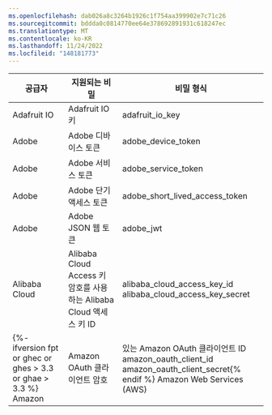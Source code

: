 ```yaml
---
ms.openlocfilehash: dab026a8c3264b1926c1f754aa399902e7c71c26
ms.sourcegitcommit: bddda0c0814770ee64e378692891931c618247ec
ms.translationtype: MT
ms.contentlocale: ko-KR
ms.lasthandoff: 11/24/2022
ms.locfileid: "148181773"
---
```

공급자 | 지원되는 비밀 | 비밀 형식
--- | --- | ---
Adafruit IO | Adafruit IO 키 | adafruit_io_key
Adobe | Adobe 디바이스 토큰 | adobe_device_token
Adobe | Adobe 서비스 토큰 | adobe_service_token
Adobe | Adobe 단기 액세스 토큰 | adobe_short_lived_access_token
Adobe | Adobe JSON 웹 토큰 | adobe_jwt
Alibaba Cloud | Alibaba Cloud Access 키 암호를 사용하는 Alibaba Cloud 액세스 키 ID| alibaba_cloud_access_key_id </br>alibaba_cloud_access_key_secret
{%- ifversion fpt or ghec or ghes > 3.3 or ghae > 3.3 %} Amazon | Amazon OAuth 클라이언트 암호 | 있는 Amazon OAuth 클라이언트 ID amazon_oauth_client_id </br>amazon_oauth_client_secret{% endif %} Amazon Web Services (AWS) | Amazon AWS 비밀 액세스 키를 사용하는 Amazon AWS 액세스 키 ID | aws_access_key_id </br>AWS(Amazon Web Services) | aws_secret_access_key Amazon AWS 임시 액세스 키 ID 및 Amazon AWS 비밀 액세스 키 | 있는 Amazon AWS 세션 토큰 aws_session_token </br>aws_temporary_access_key_id </br>aws_secret_access_key 아사나 | Asana {% data variables.product.pat_generic_title_case %} | asana_personal_access_token 아틀라시안 | Atlassian API 토큰 | atlassian_api_token 아틀라시안 | Atlassian JSON 웹 토큰 | atlassian_jwt 아틀라시안 | Bitbucket 서버 {% data variables.product.pat_generic_title_case %} | bitbucket_server_personal_access_token {%- ifversion fpt or ghec or ghes > 3.3 or ghae > 3.3 %} Azure | Azure Active Directory 애플리케이션 비밀 | azure_active_directory_application_secret{% endif %} {%- ifversion fpt or ghec or ghes > 3.8 or ghae > 3.8 %} Azure | Azure Batch 키 식별 가능 | azure_batch_key_identifiable{% endif %} {%- ifversion fpt or ghec or ghes > 3.3 or ghae > 3.3 %} Azure | Azure Cache for Redis 액세스 키 | azure_cache_for_redis_access_key{% endif %} {%- ifversion fpt or ghec or ghes > 3.8 or ghae > 3.8 %} Azure | Azure CosmosDB 키 식별 가능한 | azure_cosmosdb_key_identifiable{% endif %} Azure | Azure DevOps {% data variables.product.pat_generic_title_case %} | azure_devops_personal_access_token {%- ifversion fpt or ghec or ghes > 3.8 or ghae > 3.8 %} Azure | Azure ML Studio(클래식) 웹 서비스 키 | azure_ml_studio_classic_web_service_key, azure_ml_web_service_classic_identifiable_key{% endif %} Azure | Azure SAS 토큰 | azure_sas_token {%- ifversion fpt or ghec or ghes > 3.8 or ghae > 3.8 %} Azure | Azure Search 관리 키 | azure_search_admin_key Azure | Azure Search 쿼리 키 | azure_search_query_key{% endif %} Azure | Azure 서비스 관리 인증서 | azure_management_certificate {%- ifversion ghes < 3.4 or ghae < 3.4 %} Azure | Azure SQL 연결 문자열 | azure_sql_connection_string{% endif %} Azure | Azure Storage 계정 키 | azure_storage_account_key Beamer | Beamer API 키 | beamer_api_key Checkout.com | Checkout.com 프로덕션 비밀 키 | checkout_production_secret_key Checkout.com | Checkout.com 테스트 비밀 키 | checkout_test_secret_key 클로자르 | Clojars 토큰 배포 | clojars_deploy_token CloudBees CodeShip | CloudBees CodeShip 자격 증명 | contentful | codeship_credential 콘텐츠가 많은 {% data variables.product.pat_generic_title_case %} | contentful_personal_access_token Databricks | Databricks 액세스 토큰 | databricks_access_token {%- ifversion fpt or ghec or ghes > 3.8 or ghae > 3.8 %} DevCycle | DevCycle 클라이언트 API 키 | devcycle_client_api_key DevCycle | DevCycle Server API 키 | devcycle_server_api_key DevCycle | DevCycle Mobile API 키 | devcycle_mobile_api_key{% endif %} {%- ifversion fpt or ghec or ghes > 3.4 or ghae > 3.4 %} DigitalOcean | DigitalOcean {% data variables.product.pat_generic_title_case %} | digitalocean_personal_access_token DigitalOcean | DigitalOcean OAuth 토큰 | digitalOcean | digitalocean_oauth_token DigitalOcean 새로 고침 토큰 | digitalocean_refresh_token DigitalOcean | DigitalOcean 시스템 토큰 | digitalocean_system_token{% endif %} 불화 | 봇 토큰 | discord_bot_token 도플러 | Doppler 개인 토큰 | doppler_personal_token 도플러 | Doppler 서비스 토큰 | doppler_service_token 도플러 | Doppler CLI 토큰 | doppler_cli_token 도플러 | Doppler SCIM 토큰 | doppler_scim_token 도플러 | Doppler 감사 토큰 | dropbox | doppler_audit_token Dropbox 액세스 토큰 | dropbox | dropbox_access_token Dropbox 단기 액세스 토큰 | dropbox_short_lived_access_token 더펠 | 더플 라이브 액세스 토큰 | duffel_live_access_token 더펠 | Duffel 테스트 액세스 토큰 | Dynatrace | duffel_test_access_token Dynatrace 액세스 토큰 | Dynatrace | dynatrace_access_token Dynatrace 내부 토큰 | dynatrace_internal_token EasyPost | EasyPost 프로덕션 API 키 | easypost_production_api_key EasyPost | EasyPost 테스트 API 키 | easypost_test_api_key 빠르게 | 빠른 API 토큰 | fastly_api_token {%- ifversion fpt or ghec or ghes > 3.7 or ghae > 3.7 %} Figma | Figma {% data variables.product.pat_generic_title_case %} | figma_pat{% endif %} Finicity | Finicity 앱 키 | finicity_app_key Flutterwave | Flutterwave Live API 비밀 키 | flutterwave_live_api_secret_key 플러터웨이브 | Flutterwave 테스트 API 비밀 키 | flutterwave_test_api_secret_key Frame.io | JSON 웹 토큰 | Frame.io frameio_jwt Frame.io| Frame.io 개발자 토큰 | frameio_developer_token FullStory | FullStory API 키 | GitHub | fullstory_api_key GitHub {% data variables.product.pat_generic_title_case %} | GitHub | github_personal_access_token GitHub OAuth 액세스 토큰 | GitHub | github_oauth_access_token GitHub 새로 고침 토큰 | GitHub | github_refresh_token GitHub 앱 설치 액세스 토큰 | GitHub | github_app_installation_access_token GitHub SSH 프라이빗 키 | github_ssh_private_key {%- ifversion fpt or ghec or ghes > 3.3 or ghae > 3.3 %} GitLab | GitLab 액세스 토큰 | gitlab_access_token{% endif %} GoCardless | GoCardless Live Access 토큰 | goCardless | gocardless_live_access_token GoCardless 샌드박스 액세스 토큰 | google | gocardless_sandbox_access_token Firebase Cloud Messaging Server 키 | google | firebase_cloud_messaging_server_key Google API 키 | google_api_key {%- ifversion fpt or ghec or ghes > 3.5 or ghae > 3.5 %} Google | Google Cloud 프라이빗 키 ID | google_cloud_private_key_id{% endif %} Google | Google Cloud Storage 액세스 키 비밀 | Google Cloud Storage 서비스 계정 액세스 키 ID google_cloud_storage_service_account_access_key_id </br>google_cloud_storage_access_key_secret Google | Google Cloud Storage 액세스 키 비밀을 사용하는 Google Cloud Storage 사용자 액세스 키 ID | google_cloud_storage_user_access_key_id </br>google_cloud_storage_access_key_secret {%- ifversion fpt or ghec or ghes > 3.3 or ghae > 3.3 %} Google | Google OAuth 액세스 토큰 | google_oauth_access_token{% endif %} {%- ifversion fpt or ghec or ghes > 3.3 or ghae > 3.3 %} Google | Google OAuth 클라이언트 암호 | 있는 Google OAuth 클라이언트 ID google_oauth_client_id </br>google_oauth_client_secret{% endif %} {%- ifversion fpt or ghec or ghes > 3.3 or ghae > 3.3 %} Google | Google OAuth 새로 고침 토큰 | google_oauth_refresh_token{% endif %} {%- ifversion fpt or ghec or ghes > 3.7 or ghae > 3.7 %} Grafana | Grafana API 키 | grafana_api_key 그라파나 | Grafana Cloud API 키 | grafana_cloud_api_key 그라파나 | Grafana Cloud API 토큰 | grafana_cloud_api_token 그라파나 | Grafana Project API 키 | grafana_project_api_key 그라파나 | Grafana Project Service 계정 토큰 | grafana_project_service_account_token{% endif %} HashiCorp | Terraform Cloud/Enterprise API 토큰 | terraform_api_token HashiCorp | HashiCorp Vault 일괄 처리 토큰 | hashicorp_vault_batch_token {%- ifversion fpt or ghec or ghes > 3.8 or ghae > 3.8 %} HashiCorp | HashiCorp Vault 루트 서비스 토큰 | hashicorp_vault_root_service_token{% endif %} HashiCorp | HashiCorp Vault 서비스 토큰 | hashicorp_vault_service_token Hubspot | Hubspot API 키 | hubspot_api_key Intercom | Intercom 액세스 토큰 | intercom_access_token Ionic | Ionic {% data variables.product.pat_generic_title_case %} | ionic_personal_access_token Ionic | Ionic 새로 고침 토큰 | ionic_refresh_token {%- ifversion fpt or ghec or ghes > 3.4 or ghae > 3.4 %} JD Cloud | JD 클라우드 액세스 키 | jd_cloud_access_key{% endif %} JFrog | JFrog 플랫폼 액세스 토큰 | jfrog_platform_access_token JFrog | JFrog Platform API 키 | 선형 | jfrog_platform_api_key 선형 API 키 | 선형 | linear_api_key 선형 OAuth 액세스 토큰 | linear_oauth_access_token Lob | Lob Live API 키 | lob_live_api_key Lob | Lob 테스트 API 키 | lob_test_api_key {%- ifversion fpt or ghec or ghes > 3.8 or ghae > 3.8 %} LogicMonitor | LogicMonitor 전달자 토큰 | logicmonitor_bearer_token LogicMonitor | LogicMonitor LMV1 액세스 키 | logicmonitor_lmv1_access_key{% endif %} Mailchimp | Mailchimp API 키 | mailchimp_api_key Mailgun | Mailgun API 키 | mailgun_api_key {%- ifversion fpt or ghec or ghes > 3.3 or ghae > 3.3 %} Mapbox | Mapbox 비밀 액세스 토큰 | mapbox_secret_access_token{% endif %} MessageBird | MessageBird API 키 | 메타 | messagebird_api_key Facebook 액세스 토큰 | facebook_access_token {%- ifversion fpt or ghec or ghes > 3.3 or ghae > 3.3 %} Midtrans | Midtrans 프로덕션 서버 키 | midtrans_production_server_key{% endif %} {%- ifversion fpt or ghec or ghes > 3.3 or ghae > 3.3 %} Midtrans | Midtrans 샌드박스 서버 키 | midtrans_sandbox_server_key{% endif %} New Relic | New Relic Personal API 키 | new Relic | new_relic_personal_api_key New Relic REST API 키 | new Relic | new_relic_rest_api_key New Relic Insights 쿼리 키 | new_relic_insights_query_key New Relic | New Relic 라이선스 키 | new_relic_license_key {%- ifversion fpt or ghec or ghes > 3.3 or ghae > 3.3 %} 개념 | 개념 통합 토큰 | notion_integration_token{% endif %} {%- ifversion fpt or ghec or ghes > 3.3 or ghae > 3.3 %} 개념 | 개념 OAuth 클라이언트 암호 | notion_oauth_client_secret{% endif %} npm | npm 액세스 토큰 | NuGet | npm_access_token NuGet API 키 | nuget_api_key {%- ifversion fpt or ghec or ghes > 3.3 or ghae > 3.3 %} 문어 배포 | 문어 배포 API 키 | octopus_deploy_api_key{% endif %} Onfido | Onfido Live API 토큰 | onfido_live_api_token Onfido | Onfido 샌드박스 API 토큰 | OpenAI | onfido_sandbox_api_token OpenAI API 키 | openai_api_key 팔란티르 | Palantir JSON 웹 토큰 | palantir_jwt PlanetScale | PlanetScale 데이터베이스 암호 | planetscale_database_password PlanetScale | PlanetScale OAuth 토큰 | planetscale_oauth_token PlanetScale | PlanetScale 서비스 토큰 | planetscale_service_token 플리보 | Plivo Auth 토큰 | 있는 Plivo Auth ID plivo_auth_id </br>plivo_auth_token Postman | Postman API 키 | postman_api_key {%- ifversion fpt or ghec or ghes > 3.6 or ghae > 3.6 %} 현 | 서버 API 키 | prefect_server_api_key 현 | 사용자 API 키 | prefect_user_api_key{% endif %} Proctorio | Proctorio 소비자 키 | proctorio_consumer_key Proctorio | Proctorio Linkage 키 | proctorio_linkage_key Proctorio | Proctorio 등록 키 | proctorio_registration_key Proctorio | Proctorio 비밀 키 | proctorio_secret_key 풀루미 | Pulumi 액세스 토큰 | PyPI | pulumi_access_token PyPI API 토큰 | pypi_api_token {%- ifversion fpt or ghec or ghes > 3.6 or ghae > 3.6 %} ReadMe | ReadMe API 액세스 키 | readmeio_api_access_token{% endif %} {%- ifversion fpt or ghec or ghes > 3.5 or ghae > 3.5 %} redirect.pizza | redirect.pizza API 토큰 | redirect_pizza_api_token{% endif %} RubyGems | RubyGems API 키 | rubygems_api_key 삼사라 | Samsara API 토큰 | samsara_api_token 삼사라 | Samsara OAuth 액세스 토큰 | samsara_oauth_access_token {%- ifversion fpt or ghec or ghes > 3.4 or ghae > 3.4 %} 세그먼트 | 세그먼트 공용 API 토큰 | segment_public_api_token{% endif %} SendGrid | SendGrid API 키 | sendgrid_api_key Sendinblue | Sendinblue API 키 | sendinblue_api_key Sendinblue | Sendinblue SMTP 키 | sendinblue_smtp_key Shippo | Shippo Live API 토큰 | shippo_live_api_token Shippo | Shippo 테스트 API 토큰 | shippo_test_api_token {%- ifversion fpt or ghec or ghes > 3.4 or ghae > 3.4 %} Shopify | Shopify 앱 클라이언트 자격 증명 | shopify_app_client_credentials Shopify | Shopify 앱 클라이언트 암호 | shopify_app_client_secret{% endif %} Shopify | Shopify 앱 공유 비밀 | shopify_app_shared_secret Shopify | Shopify 액세스 토큰 | shopify | shopify_access_token Shopify 사용자 지정 앱 액세스 토큰 | shopify_custom_app_access_token {%- ifversion fpt or ghec or ghes > 3.4 or ghae > 3.4 %} Shopify | Shopify 가맹점 토큰 | shopify_merchant_token Shopify | Shopify Marketplace 토큰 | shopify_marketplace_token Shopify | Shopify 파트너 API 토큰 | shopify_partner_api_token{% endif %} Shopify | 개인 앱 암호 | 쇼핑 shopify_private_app_password Slack | Slack API 토큰 | slack_api_token Slack | Slack 들어오는 웹후크 URL | slack_incoming_webhook_url Slack | Slack 워크플로 웹후크 URL | slack_workflow_webhook_url {%- ifversion fpt or ghec or ghes > 3.3 or ghae > 3.3 %} square | 정사각형 액세스 토큰 | square_access_token{% endif %} {%- ifversion fpt or ghec or ghes > 3.3 or ghae > 3.3 %} square | Square Production 애플리케이션 비밀 | square_production_application_secret{% endif %} {%- ifversion fpt or ghec or ghes > 3.3 or ghae > 3.3 %} square | Square Sandbox 애플리케이션 비밀 | square_sandbox_application_secret{% endif %} SSLMate | SSLMate API 키 | SSLMate | sslmate_api_key SSLMate 클러스터 비밀 | sslmate_cluster_secret 스트라이프 | Stripe API 키 | stripe_api_key 스트라이프 | Stripe Live API 비밀 키 | stripe_live_secret_key 스트라이프 | 스트라이프 테스트 API 비밀 키 | stripe_test_secret_key 스트라이프 | Stripe Live API 제한된 키 | stripe_live_restricted_key 스트라이프 | 스트라이프 테스트 API 제한된 키 | stripe_test_restricted_key 스트라이프 | Stripe Webhook 서명 비밀 | stripe_webhook_signing_secret {%- ifversion fpt or ghec or ghes > 3.3 or ghae > 3.3 %} Supabase | Supabase 서비스 키 | supabase_service_key{% endif %} Tableau | Tableau {% data variables.product.pat_generic_title_case %} | tableau_personal_access_token Telegram | 전보 봇 토큰 | telegram_bot_token {%- ifversion fpt or ghec or ghes > 3.7 or ghae > 3.7 %} Telnyx | Telnyx API V2 키 | telnyx_api_v2_key{% endif %} 텐센트 클라우드 | 텐센트 클라우드 비밀 ID | tencent_cloud_secret_id {%- ifversion fpt or ghec or ghes > 3.3 or ghae > 3.3 %} Twilio | Twilio 액세스 토큰 | twilio_access_token{% endif %} Twilio | Twilio 계정 문자열 식별자 | twilio_account_sid Twilio | Twilio API 키 | twilio_api_key {%- ifversion fpt or ghec or ghes > 3.3 or ghae > 3.3 %} Typeform | Typeform {% data variables.product.pat_generic_title_case %} | typeform_personal_access_token{% endif %} {%- ifversion fpt or ghec or ghes > 3.6 or ghae > 3.6 %} 유니언스 | WISEflow API 키 | wiseflow_api_key{% endif %} {%- ifversion fpt or ghec or ghes > 3.4 or ghae > 3.4 %} WorkOS | WorkOS 프로덕션 API 키 | workos_production_api_key{% endif %} {%- ifversion fpt or ghec or ghes > 3.4 or ghae > 3.4 %} WorkOS | WorkOS 스테이징 API 키 | workos_staging_api_key{% endif %} {%- ifversion fpt or ghec or ghes > 3.3 or ghae > 3.3 %} Yandex | Yandex.Cloud API 키 | yandex_cloud_api_key{% endif %} {%- ifversion fpt or ghec or ghes > 3.3 or ghae > 3.3 %} Yandex | IAM 쿠키 | Yandex.Cloud yandex_cloud_iam_cookie{% endif %} {%- ifversion fpt or ghec or ghes > 3.3 or ghae > 3.3 %} Yandex | IAM 토큰 | Yandex.Cloud yandex_cloud_iam_token{% endif %} {%- ifversion fpt or ghec or ghes > 3.3 or ghae > 3.3 %} Yandex | Yandex.Dictionary API 키 | yandex_dictionary_api_key{% endif %} {%- ifversion fpt or ghec or ghes > 3.4 or ghae > 3.4 %} Yandex | 액세스 비밀 | Yandex.Cloud yandex_iam_access_secret{% endif %} {%- ifversion fpt or ghec or ghes > 3.3 or ghae > 3.3 %} Yandex | Yandex.Predictor API 키 | yandex_predictor_api_key{% endif %} {%- ifversion fpt or ghec or ghes > 3.3 or ghae > 3.3 %} Yandex | Yandex.Translate API 키 | yandex_translate_api_key{% endif %} {%- ifversion fpt or ghec or ghes > 3.6 or ghae > 3.6 %} Zuplo | Zuplo 소비자 API 키 | zuplo_consumer_api_key{% endif %}
